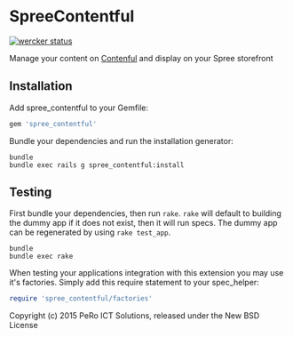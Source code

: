 # SpreeContentful

[![wercker status](https://app.wercker.com/status/5346e7c9d4a6dc2778077b1321b3e8e8/m "wercker status")](https://app.wercker.com/project/bykey/5346e7c9d4a6dc2778077b1321b3e8e8)

Manage your content on [Contenful](contenful.com) and display on your Spree storefront

## Installation

Add spree_contentful to your Gemfile:

```ruby
gem 'spree_contentful'
```

Bundle your dependencies and run the installation generator:

```shell
bundle
bundle exec rails g spree_contentful:install
```

## Testing

First bundle your dependencies, then run `rake`. `rake` will default to building the dummy app if it does not exist, then it will run specs. The dummy app can be regenerated by using `rake test_app`.

```shell
bundle
bundle exec rake
```

When testing your applications integration with this extension you may use it's factories.
Simply add this require statement to your spec_helper:

```ruby
require 'spree_contentful/factories'
```

Copyright (c) 2015 PeRo ICT Solutions, released under the New BSD License
